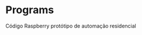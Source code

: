 # Programs
Código Raspberry protótipo de automação residencial

<!DOCTYPE html PUBLIC "-//W3C//DTD HTML 4.01 Transitional//EN" "http://www.w3.org/TR/html4/loose.dtd">
<html>
<head>
	<meta http-equiv="Content-Type" content="text/html; charset=UTF-8">
	<meta name="viewport" content = "height = device-height, width = 420, user-scalable = no" /> 
	<title>Automacao</title>
	<script type="text/javascript" src="/webiopi.js"></script>
	<script type="text/javascript">
	
 webiopi().ready(function() {
		webiopi().setFunction(23,"out");
		webiopi().setFunction(4,"out");
		webiopi().setFunction(22,"out");
		webiopi().setFunction(21,"out");
		
		var content, button;
		content = $("#content");
		
		button = webiopi().createGPIOButton(4, "SALA");
		content.append(button); 
		
		button = webiopi().createGPIOButton(23, "QUARTO");
		content.append(button); 
		
		button = webiopi().createGPIOButton(22, "CONZINHA");
		content.append(button);

		button = webiopi().createGPIOButton(21, "JARDIM");
		content.append(button);
	
		button = webiopi().createButton("l", "ABRIR", outputSequence);
		content.append(button);
		
		button = webiopi().createButton("d", "FECHAR", outputSequence1);
		content.append(button);
		      
		
	});
	
		function outputSequence() {
		webiopi().setFunction(23, "in");
		var sequence = "10"
		webiopi().outputSequence(21, 10000, sequence, liberarPorta);
		}

		function outputSequence1() {
		webiopi().setFunction(21, "in");
		var sequence = "10"
		webiopi().outputSequence(23, 10000, sequence, liberarPorta1);
		}

		function liberarPorta() {
		webiopi().setFunction(23,"out");
		webiopi().setFunction(21,"out");
		
		}

		function liberarPorta1() {
		webiopi().setFunction(23,"out");
		webiopi().setFunction(21,"out");
		
		}

	</script>
	<style type="text/css">

		button {
			display: block;
			margin: 5px 5px 5px 5px;
			width: 160px;
			height: 45px;
			font-size: 24pt;
			font-weight: bold;
			color: blue;
			
		}
		
		input[type="range"] {
			display: block;
			width: 160px;
			height: 45px;
		}
		
		#gpio23.LOW {
			background-color: White;
			
		}
		
		#gpio23.HIGH {
			background-color: Red;
			
		}
		
		#gpio4.LOW {
			background-color: White;
			
		}
		
		#gpio4.HIGH {
			background-color: Red;
			
		}
		#gpio22.LOW {
			background-color: White;
			
		}
		
		#gpio22.HIGH {
			background-color: Red;
			
		}
		#gpio21.LOW {
			background-color: White;
			
		}
		
		#gpio21.HIGH {
			background-color: Red;
			
		}
		

</style>
</head>
<body>
	<center><font color="black"><h1>Botoes da casa</h1></font></center><br><br>
	<div id="content" align="center"></div>
</body>
</html>
